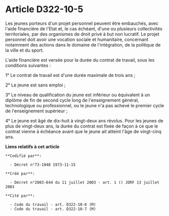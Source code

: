 # Article D322-10-5

Les jeunes porteurs d'un projet personnel peuvent être embauchés, avec l'aide financière de l'Etat et, le cas échéant, d'une
ou plusieurs collectivités territoriales, par des organismes de droit privé à but non lucratif. Le projet personnel doit
avoir une vocation sociale et humanitaire, concernant notamment des actions dans le domaine de l'intégration, de la politique
de la ville et du sport.

L'aide financière est versée pour la durée du contrat de travail, sous les conditions suivantes :

1° Le contrat de travail est d'une durée maximale de trois ans ;

2° Le jeune est sans emploi ;

3° Le niveau de qualification du jeune est inférieur ou équivalent à un diplôme de fin de second cycle long de l'enseignement
général, technologique ou professionnel, ou le jeune n'a pas achevé le premier cycle de l'enseignement supérieur ;

4° Le jeune est âgé de dix-huit à vingt-deux ans révolus. Pour les jeunes de plus de vingt-deux ans, la durée du contrat est
fixée de façon à ce que le contrat vienne à échéance avant que le jeune ait atteint l'âge de vingt-cinq ans.

**Liens relatifs à cet article**

	**Codifié par**:

	  - Décret n°73-1048 1973-11-15

	**Créé par**:

	  - Décret n°2003-644 du 11 juillet 2003 - art. 1 () JORF 13 juillet 2003

	**Cité par**:

	  - Code du travail - art. D322-10-6 (M)
	  - Code du travail - art. D322-10-7 (M)
